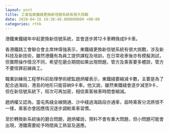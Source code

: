 ```yaml
---
layout: post
title: 工會指東鐵綫更換新信號系統有很大挑戰
date: 2020-04-16 19:30:48.000000000 +08:00
categories: rthk
---
```


港鐵東鐵綫年中起更換新信號系統，並會逐步將12卡車轉換成9卡車。

香港鐵路工會聯合會主席林偉強表示，東鐵綫更換新信號系統有很大挑戰，涉及新科技及新技術，雖然港鐵有為員工提供課程及培訓，在日常收車後亦有模擬測試，但實際操作情況不同，希望在磨合期間如果出現問題，管方及乘客要多體諒，管方不要怪罪前線員工。

職業訓練局工程學科前助理學術總監趙炳權表示，東鐵綫要縮減卡數，主要是為了配合過海段，港島的地形只能容納9卡車。他又說，雖然東鐵綫會逐步減至9卡，但在新信號系統下，班次可再加密，相信乘客候車時間會縮減。

趙炳權又認為，當屯馬綫全線開通、沙中綫過海路段亦通車，屆時乘客分流將很不一樣，乘客亦會因應情況逐步調較乘車習慣。

至於轉換新系統後的磨合問題，趙炳權說，預料不會有重大問題，但小問題可能會出現，港鐵需要給予時間員工熟習及適應。
